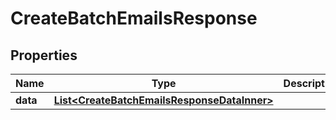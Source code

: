 

# CreateBatchEmailsResponse


## Properties

| Name | Type | Description | Notes |
|------------ | ------------- | ------------- | -------------|
|**data** | [**List&lt;CreateBatchEmailsResponseDataInner&gt;**](CreateBatchEmailsResponseDataInner.md) |  |  [optional] |



